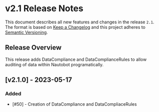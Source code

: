 # v2.1 Release Notes

This document describes all new features and changes in the release `2.1`. The format is based on [Keep a Changelog](https://keepachangelog.com/en/1.0.0/) and this project adheres to [Semantic Versioning](https://semver.org/spec/v2.0.0.html).

## Release Overview

This release adds DataCompliance and DataComplianceRules to allow auditing of data within Nautobot programatically.

## [v2.1.0] - 2023-05-17

### Added

- [#50] - Creation of DataCompliance and DataCompliaceRules